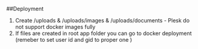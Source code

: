 ##Deployment
1. Create /uploads & /uploads/images & /uploads/documents - Plesk do not support docker images fully
2. If files are created in root app folder you can go to docker deployment (remeber to set user id and gid to proper one )